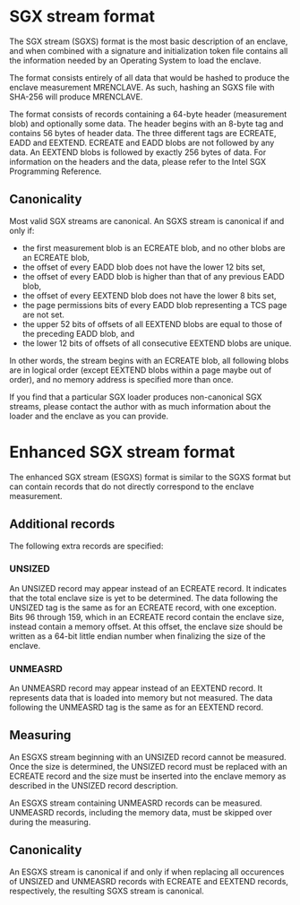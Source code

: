 # SGX stream format

The SGX stream (SGXS) format is the most basic description of an enclave, and
when combined with a signature and initialization token file contains all the
information needed by an Operating System to load the enclave.

The format consists entirely of all data that would be hashed to produce the
enclave measurement MRENCLAVE. As such, hashing an SGXS file with SHA-256 will
produce MRENCLAVE.

The format consists of records containing a 64-byte header (measurement blob)
and optionally some data. The header begins with an 8-byte tag and contains 56
bytes of header data. The three different tags are ECREATE, EADD and EEXTEND.
ECREATE and EADD blobs are not followed by any data. An EEXTEND blobs is
followed by exactly 256 bytes of data. For information on the headers and the
data, please refer to the Intel SGX Programming Reference.

## Canonicality

Most valid SGX streams are canonical. An SGXS stream is canonical if and only
if:

- the first measurement blob is an ECREATE blob, and no other blobs are an
  ECREATE blob,
- the offset of every EADD blob does not have the lower 12 bits set,
- the offset of every EADD blob is higher than that of any previous EADD blob,
- the offset of every EEXTEND blob does not have the lower 8 bits set,
- the page permissions bits of every EADD blob representing a TCS page are not set.
- the upper 52 bits of offsets of all EEXTEND blobs are equal to those of the
  preceding EADD blob, and
- the lower 12 bits of offsets of all consecutive EEXTEND blobs are unique.

In other words, the stream begins with an ECREATE blob, all following blobs are
in logical order (except EEXTEND blobs within a page maybe out of order), and
no memory address is specified more than once.

If you find that a particular SGX loader produces non-canonical SGX streams,
please contact the author with as much information about the loader and the
enclave as you can provide.

# Enhanced SGX stream format

The enhanced SGX stream (ESGXS) format is similar to the SGXS format but can
contain records that do not directly correspond to the enclave measurement.

## Additional records

The following extra records are specified:

### UNSIZED

An UNSIZED record may appear instead of an ECREATE record. It indicates that
the total enclave size is yet to be determined. The data following the UNSIZED
tag is the same as for an ECREATE record, with one exception. Bits 96 through
159, which in an ECREATE record contain the enclave size, instead contain a
memory offset. At this offset, the enclave size should be written as a 64-bit
little endian number when finalizing the size of the enclave.

### UNMEASRD

An UNMEASRD record may appear instead of an EEXTEND record. It represents data
that is loaded into memory but not measured. The data following the UNMEASRD
tag is the same as for an EEXTEND record.

## Measuring

An ESGXS stream beginning with an UNSIZED record cannot be measured. Once the
size is determined, the UNSIZED record must be replaced with an ECREATE record
and the size must be inserted into the enclave memory as described in the
UNSIZED record description.

An ESGXS stream containing UNMEASRD records can be measured. UNMEASRD records,
including the memory data, must be skipped over during the measuring.

## Canonicality

An ESGXS stream is canonical if and only if when replacing all occurences of
UNSIZED and UNMEASRD records with ECREATE and EEXTEND records, respectively,
the resulting SGXS stream is canonical.
